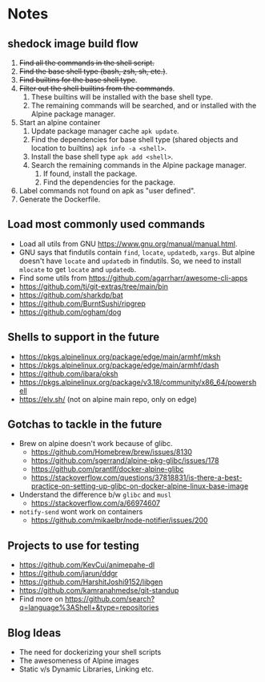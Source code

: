 # Notes

## shedock image build flow

1. ~~Find all the commands in the shell script.~~
2. ~~Find the base shell type (bash, zsh, sh, etc.)~~.
3. ~~Find builtins for the base shell type~~.
4. ~~Filter out the shell builtins from the commands~~.
   1. These builtins will be installed with the base shell type.
   2. The remaining commands will be searched, and or installed with the Alpine package manager.
5. Start an alpine container
   1. Update package manager cache `apk update`.
   2. Find the dependencies for base shell type (shared objects and location to builtins) `apk info -a <shell>`.
   3. Install the base shell type `apk add <shell>`.
   4. Search the remaining commands in the Alpine package manager.
      1. If found, install the package.
      2. Find the dependencies for the package.
6. Label commands not found on apk as "user defined".
7. Generate the Dockerfile.


## Load most commonly used commands

- Load all utils from GNU https://www.gnu.org/manual/manual.html.
- GNU says that findutils contain `find`, `locate`, `updatedb`, `xargs`. But alpine doesn't have `locate` and `updatedb` in findutils. So, we need to install `mlocate` to get `locate` and `updatedb`.
- Find some utils from https://github.com/agarrharr/awesome-cli-apps
- https://github.com/tj/git-extras/tree/main/bin
- https://github.com/sharkdp/bat
- https://github.com/BurntSushi/ripgrep
- https://github.com/ogham/dog


## Shells to support in the future

- https://pkgs.alpinelinux.org/package/edge/main/armhf/mksh
- https://pkgs.alpinelinux.org/package/edge/main/armhf/dash
- https://github.com/ibara/oksh
- https://pkgs.alpinelinux.org/package/v3.18/community/x86_64/powershell
- https://elv.sh/ (not on alpine main repo, only on edge)

## Gotchas to tackle in the future

- Brew on alpine doesn't work because of glibc.
  - https://github.com/Homebrew/brew/issues/8130
  - https://github.com/sgerrand/alpine-pkg-glibc/issues/178
  - https://github.com/prantlf/docker-alpine-glibc
  - https://stackoverflow.com/questions/37818831/is-there-a-best-practice-on-setting-up-glibc-on-docker-alpine-linux-base-image
- Understand the difference b/w `glibc` and `musl`
  - https://stackoverflow.com/a/66974607
- `notify-send` wont work on containers
  - https://github.com/mikaelbr/node-notifier/issues/200

## Projects to use for testing

- https://github.com/KevCui/animepahe-dl
- https://github.com/jarun/ddgr
- https://github.com/HarshitJoshi9152/libgen
- https://github.com/kamranahmedse/git-standup
- Find more on https://github.com/search?q=language%3AShell+&type=repositories


## Blog Ideas

- The need for dockerizing your shell scripts
- The awesomeness of Alpine images
- Static v/s Dynamic Libraries, Linking etc.
